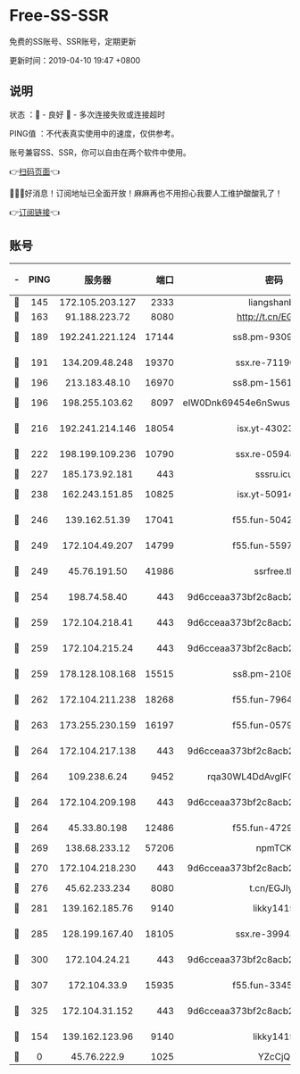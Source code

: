 # Free-SS-SSR

免费的SS账号、SSR账号，定期更新

更新时间：2019-04-10 19:47 +0800

## 说明

状态     ：🙂 - 良好 🙁 - 多次连接失败或连接超时

PING值   ：不代表真实使用中的速度，仅供参考。

账号兼容SS、SSR，你可以自由在两个软件中使用。

👉[扫码页面](https://liesauer.github.io/Free-SS-SSR/)👈

🎉🎉🎉好消息！订阅地址已全面开放！麻麻再也不用担心我要人工维护酸酸乳了！

👉[订阅链接](https://www.liesauer.net/yogurt/subscribe?ACCESS_TOKEN=DAYxR3mMaZAsaqUb)👈

## 账号

|-|PING|服务器|端口|密码|加密方式|区域|
|:----:|:----:|:-----:|-----:|:----:|:----:|:----:|
|🙂|145|172.105.203.127|2333|liangshanbo|chacha20|JP|
|🙂|163|91.188.223.72|8080|http://t.cn/EGJIyrl|rc4-md5|RU|
|🙂|189|192.241.221.124|17144|ss8.pm-93097895|aes-256-cfb|US|
|🙂|191|134.209.48.248|19370|ssx.re-71190456|aes-256-cfb|US|
|🙂|196|213.183.48.10|16970|ss8.pm-15616359|rc4-md5|RU|
|🙂|196|198.255.103.62|8097|eIW0Dnk69454e6nSwuspv9DmS201tQ0D|aes-256-cfb|US|
|🙂|216|192.241.214.146|18054|isx.yt-43023960|aes-256-cfb|US|
|🙂|222|198.199.109.236|10790|ssx.re-05948231|aes-256-cfb|US|
|🙂|227|185.173.92.181|443|sssru.icu|rc4-md5|RU|
|🙂|238|162.243.151.85|10825|isx.yt-50914183|aes-256-cfb|US|
|🙂|246|139.162.51.39|17041|f55.fun-50424161|aes-256-cfb|SG|
|🙂|249|172.104.49.207|14799|f55.fun-55970849|aes-256-cfb|SG|
|🙂|249|45.76.191.50|41986|ssrfree.tk|aes-256-cfb|SG|
|🙂|254|198.74.58.40|443|9d6cceaa373bf2c8acb22e60b6a58be6|aes-256-cfb|US|
|🙂|259|172.104.218.41|443|9d6cceaa373bf2c8acb22e60b6a58be6|aes-256-cfb|US|
|🙂|259|172.104.215.24|443|9d6cceaa373bf2c8acb22e60b6a58be6|aes-256-cfb|US|
|🙂|259|178.128.108.168|15515|ss8.pm-21081633|aes-256-cfb|SG|
|🙂|262|172.104.211.238|18268|f55.fun-79645035|aes-256-cfb|US|
|🙂|263|173.255.230.159|16197|f55.fun-05795895|aes-256-cfb|US|
|🙂|264|172.104.217.138|443|9d6cceaa373bf2c8acb22e60b6a58be6|aes-256-cfb|US|
|🙂|264|109.238.6.24|9452|rqa30WL4DdAvgIFG6Fs3znzTa|aes-256-cfb|FR|
|🙂|264|172.104.209.198|443|9d6cceaa373bf2c8acb22e60b6a58be6|aes-256-cfb|US|
|🙂|264|45.33.80.198|12486|f55.fun-47295730|aes-256-cfb|US|
|🙂|269|138.68.233.12|57206|npmTCK|rc4-md5|US|
|🙂|270|172.104.218.230|443|9d6cceaa373bf2c8acb22e60b6a58be6|aes-256-cfb|US|
|🙂|276|45.62.233.234|8080|t.cn/EGJIyrl|rc4-md5|CA|
|🙂|281|139.162.185.76|9140|likky1415|aes-256-cfb|DE|
|🙂|285|128.199.167.40|18105|ssx.re-39943792|aes-256-cfb|SG|
|🙂|300|172.104.24.21|443|9d6cceaa373bf2c8acb22e60b6a58be6|aes-256-cfb|US|
|🙂|307|172.104.33.9|15935|f55.fun-33454458|aes-256-cfb|SG|
|🙂|325|172.104.31.152|443|9d6cceaa373bf2c8acb22e60b6a58be6|aes-256-cfb|US|
|🙁|154|139.162.123.96|9140|likky1415|aes-256-cfb|JP|
|🙁|0|45.76.222.9|1025|YZcCjQ|rc4-md5|JP|
